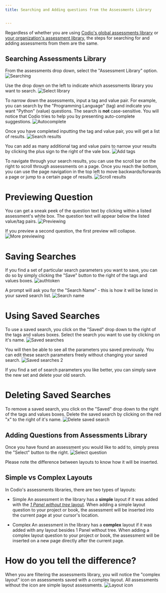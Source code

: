 ```yaml
---
title: Searching and Adding questions from the Assessments Library


---
```

Regardless of whether you are using [Codio's global assessments library](/content/authoring/assessments-library/global-assessments-library) or [your organization's assessment library](/dashboard/create/createlibrary), the steps for searching for and adding assessments from them are the same.

## Searching Assessments Library
From the assessments drop down, select the "Assessment Library" option.
<img alt="Searching" src="/img/addFromLib.png" class="simple"/>

Use the drop down on the left to indicate which assessments library you want to search.
<img alt="Select library" src="/img/selectLib.png" class="simple"/>

To narrow down the assessments, input a tag and value pair. For example, you can search by the "Programming Language" (tag) and indicate you want "Python" (value) questions. The search is **not** case-sensitive. You will notice that Codio tries to help you by presenting auto-complete suggestions.
<img alt="Autocomplete" src="/img/autoComplete.png" class="simple"/>

Once you have completed inputting the tag and value pair, you will get a list of results.
<img alt="Search results" src="/img/searchResults.png" class="simple"/>

You can add as many additional tag and value pairs to narrow your results by clicking the plus sign to the right of the vale box.
<img alt="Add tags" src="/img/doubleTags.png" class="simple"/>

To navigate through your search results, you can use the scroll bar on the right to scroll through assessments on a page. Once you reach the bottom, you can use the page navigation in the top left to move backwards/forwards a page or jump to a certain page of results.
<img alt="Scroll results" src="/img/scrollThrough.png" class="simple"/>

<a name="previewQuestion"></a>
# Previewing Question
You can get a sneak peek of the question text by clicking within a listed assessment's white box. The question text will appear below the listed value/tag pairs.
<img alt="Previewing" src="/img/previewQuestion1.png" class="simple"/>

If you preview a second question, the first preview will collapse.
<img alt="More previewing" src="/img/previewQuestion2.png" class="simple"/>

# Saving Searches
If you find a set of particular search parameters you want to save, you can do so by simply clicking the "Save" button to the right of the tags and values boxes.
<img alt="authtoken" src="/img/doubleTags2.png" class="simple"/>

A prompt will ask you for the "Search Name" - this is how it will be listed in your saved search list.
<img alt="Search name" src="/img/nameSearch.png" class="simple"/>

# Using Saved Searches
To use a saved search, you click on the "Saved" drop down to the right of the tags and values boxes. Select the search you want to use by clicking on it's name.
<img alt="Saved searches" src="/img/savedSearch.png" class="simple"/>

You will then be able to see all the parameters you saved previously. You can edit these search parameters freely without changing your saved search.
<img alt="Saved searches 2" src="/img/savedSearch2.png" class="simple"/>

If you find a set of search parameters you like better, you can simply save the new set and delete your old search.

# Deleting Saved Searches
To remove a saved search, you click on the "Saved" drop down to the right of the tags and values boxes. Delete the saved search by clicking on the red "x" to the right of it's name.
<img alt="Delete saved search" src="/img/savedSearchDelete.png" class="simple"/>

<a name="addQuestion"></a>
## Adding Questions from Assessments Library
Once you have found an assessment you would like to add to, simply press the "Select" button to the right.
<img alt="Select question" src="/img/selectQuestion.png" class="simple"/>

Please note the difference between layouts to know how it will be inserted.

<a name="simpleComplex"></a>
## Simple vs Complex Layouts
In Codio's assessments libraries, there are two types of layouts:

- Simple
  An assessment in the library has a **simple** layout if it was added with the [*1 Panel without tree* layout](/content/authoring/settings-actions/page/). When adding a simple layout question to your project or book, the assessment will be inserted into the current page at your cursor's location.

- Complex
  An assessment in the library has a **complex** layout if it was added with any layout besides 1 Panel without tree. When adding a complex layout question to your project or book, the assessment will be inserted on a new page directly after the current page.

# How do you tell the difference?
When you are filtering the assessments library, you will notice the "complex layout" icon on assessments saved with a complex layout. All assessments without the icon are simple layout assessments.
<img alt="Layout icon" src="/img/complexLayoutIcon.png" class="simple"/>